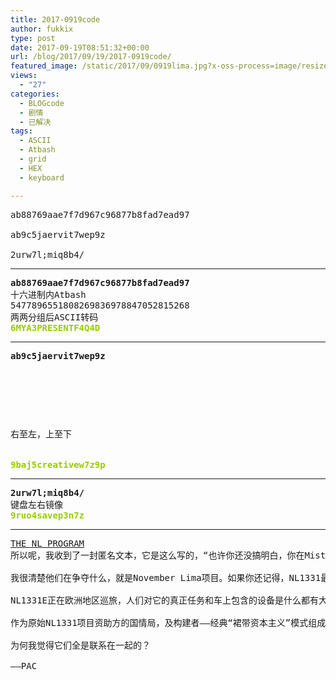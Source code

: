 ```yaml
---
title: 2017-0919code
author: fukkix
type: post
date: 2017-09-19T08:51:32+00:00
url: /blog/2017/09/19/2017-0919code/
featured_image: /static/2017/09/0919lima.jpg?x-oss-process=image/resize,m_fill,w_700,h_220
views:
  - "27"
categories:
  - BLOGcode
  - 剧情
  - 已解决
tags:
  - ASCII
  - Atbash
  - grid
  - HEX
  - keyboard

---
```

<pre>ab88769aae7f7d967c96877b8fad7ead97

ab9c5jaervit7wep9z

2urw7l;miq8b4/
<!--more--></pre>

* * *

<pre><strong>ab88769aae7f7d967c96877b8fad7ead97
</strong>十六进制内Atbash
5477896551808269836978847052815268
两两分组后ASCII转码<strong>
<span style="color: #99cc00;">6MYA3PRESENTF4Q4D</span></strong></pre>

* * *

<pre><strong>ab9c5jaervit7wep9z
</strong>


<table border="0" cellpading="0" cellspacing="0"   >
  
  	
  
</table>

右至左，上至下

<strong>
<span style="color: #99cc00;">9baj5creativew7z9p</span></strong></pre>

* * *

<pre><strong>2urw7l;miq8b4/
</strong>键盘左右镜像<strong>
<span style="color: #99cc00;">9ruo4savep3n7z</span></strong></pre>

* * *

<pre><a href="http://investigate.ingress.com/2017/09/19/the-nl-program/">THE NL PROGRAM</a>
所以呢，我收到了一封匿名文本，它是这么写的，“也许你还没搞明白，你在Misty的记忆宫殿里遇到的外源活动是外星体雏形。我们只有相关理论，还没人真正见过它们。我想我们很快就会见到了。会在哪出现？我建议你看看特区异常，还有Akira Tsukasa以及国情局和IQTech在斗争的东西。”

我很清楚他们在争夺什么，就是November Lima项目。如果你还记得，NL1331最初是为了Niantic项目创建的，可能是、也可能不是同一辆车运送了Roland Jarvis被XM灌注的尸体（或者拟像），他就是在顿悟之夜被刺杀于苏黎世火车站的人。究竟是那一辆车已经是一种消息幌子了。该项目后续生产了一些官方车辆（我数过有5辆）及一些非官方车。

NL1331E正在欧洲地区巡旅，人们对它的真正任务和车上包含的设备是什么都有大量猜测。我希望能更清楚的看到这件事的全貌。有传言说November Lima项目会进行扩张。

作为原始NL1331项目资助方的国情局，及构建者——经典“裙带资本主义”模式组成的IQTech公司，双方对该项目的所有权存在分歧。事情已经发展到了紧要关头。问题是，在Ken Owen被谋杀事件和即将到来的DC异常事件上这究竟有没有关联。

为何我觉得它们全是联系在一起的？

——PAC</pre>
